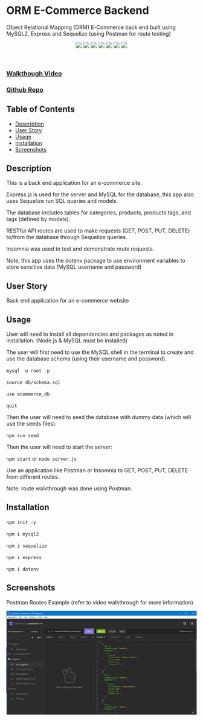 # ORM E-Commerce Backend
Object Relational Mapping (ORM) E-Commerce back end built using MySQL2, Express and Sequelize (using Postman for route testing)

<p align="center">
 <img src="https://img.shields.io/github/repo-size/ssharp0/team-summary-generator">
 <img src="https://img.shields.io/badge/Javascript-yellow">
 <img src="https://img.shields.io/badge/-node.js-green">
 <img src="https://img.shields.io/badge/-MySQL2-purple">
 <img src="https://img.shields.io/badge/-express npm-brown">
 <img src="https://img.shields.io/badge/-sequelize npm-blue">
 <img src="https://img.shields.io/badge/-dotenv npm-grey">
</p>

<br>

### [Walkthough Video](https://drive.google.com/file/d/1bU9KYvAGj-m1X1uDRovTc5unKOyX-Fdo/view)

### [Github Repo](https://github.com/gresendi/ecommerce)

## Table of Contents

- [Description](#description)
- [User Story](#user-story)
- [Usage](#usage)
- [Installation](#installation)
- [Screenshots](#screenshots)

## Description

This is a back end application for an e-commerce site. 

Express.js is used for the server and MySQL for the database, this app also uses Sequelize run SQL queries and models. 

The database includes tables for categories, products, products tags, and tags (defined by models). 

RESTful API routes are used to make requests (GET, POST, PUT, DELETE) to/from the database through Sequelize queries. 

Insomnia was used to test and demonstrate route requests.

Note, this app uses the dotenv package to use environment variables to store sensitive data (MySQL username and password)

## User Story

Back end application for an e-commerce website

## Usage

User will need to install all dependencies and packages as noted in installation. (Node.js & MySQL must be installed)

The user will first need to use the MySQL shell in the terminal to create and use the database schema (using their username and password).

`mysql -u root -p`

`source db/schema.sql`  

`use ecommerce_db`

`quit`

Then the user will need to seed the database with dummy data (which will use the seeds files):

`npm run seed`

Then the user will need to start the server:

`npm start` or `node server.js`

Use an application like Postman or Insomnia to GET, POST, PUT, DELETE from different routes.

Note: route walkthrough was done using Postman.


## Installation

`npm init -y`

`npm i mysql2`

`npm i sequelize`

`npm i express`

`npm i dotenv`

## Screenshots

Postman Routes Example (refer to video walkthrough for more information)

![](Develop/assets/img/insomnia.png)